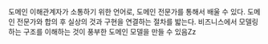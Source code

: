 도메인 이해관계자가 소통하기 위한 언어로, 도메인 전문가를 통해서 배울 수 있다.
도메인 전문가와 합의 후 실상의 것과 구현을 연결하는 절차를 밟는다.
	비즈니스에서 모델링하는 구조를 이해하는 것이 풍부한 도메인 모델을 만들 수 있음Zz


